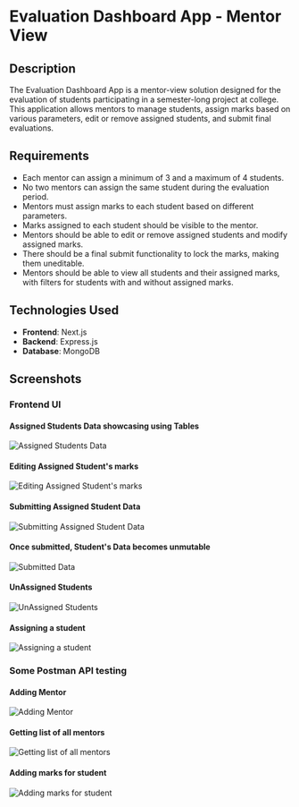 
# Evaluation Dashboard App - Mentor View

## Description

The Evaluation Dashboard App is a mentor-view solution designed for the evaluation of students participating in a semester-long project at college. This application allows mentors to manage students, assign marks based on various parameters, edit or remove assigned students, and submit final evaluations.

## Requirements

- Each mentor can assign a minimum of 3 and a maximum of 4 students.
- No two mentors can assign the same student during the evaluation period.
- Mentors must assign marks to each student based on different parameters.
- Marks assigned to each student should be visible to the mentor.
- Mentors should be able to edit or remove assigned students and modify assigned marks.
- There should be a final submit functionality to lock the marks, making them uneditable.
- Mentors should be able to view all students and their assigned marks, with filters for students with and without assigned marks.

## Technologies Used

- **Frontend**: Next.js
- **Backend**: Express.js
- **Database**: MongoDB

## Screenshots

### Frontend UI

#### Assigned Students Data showcasing using Tables
![Assigned Students Data](https://github.com/noobmaster432/Evaluation-Dashboard/assets/103204431/129e120f-274a-4a52-9403-3c9479cc41f6)

#### Editing Assigned Student's marks
![Editing Assigned Student's marks](https://github.com/noobmaster432/Evaluation-Dashboard/assets/103204431/7d4745d8-27c1-4722-a2eb-aa0ef24d09fe)

#### Submitting Assigned Student Data
![Submitting Assigned Student Data](https://github.com/noobmaster432/Evaluation-Dashboard/assets/103204431/865718b2-a7c4-48ec-a129-5e4e9d941155)

#### Once submitted, Student's Data becomes unmutable
![Submitted Data](https://github.com/noobmaster432/Evaluation-Dashboard/assets/103204431/89fba07d-55e7-4041-b835-51491ff48db3)

#### UnAssigned Students
![UnAssigned Students](https://github.com/noobmaster432/Evaluation-Dashboard/assets/103204431/13306d5d-593c-41d5-84db-4f2cb2b6161a)

#### Assigning a student
![Assigning a student](https://github.com/noobmaster432/Evaluation-Dashboard/assets/103204431/1d840e47-3c86-4250-b86c-3cd7cac16d51)

### Some Postman API testing

#### Adding Mentor
![Adding Mentor](https://github.com/noobmaster432/Evaluation-Dashboard/assets/103204431/a2bb9bc1-8013-459f-8968-20b7d521e6f1)

#### Getting list of all mentors
![Getting list of all mentors](https://github.com/noobmaster432/Evaluation-Dashboard/assets/103204431/5d432cf2-e7d0-4e31-9fd0-3f9cd1169cd4)

#### Adding marks for student
![Adding marks for student](https://github.com/noobmaster432/Evaluation-Dashboard/assets/103204431/11424a5d-6d2f-492f-92db-5c2cddc9ec31)

